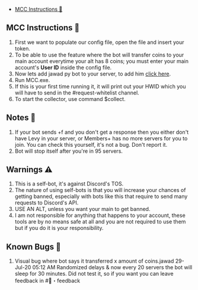 - [MCC Instructions 🤔](#surena-instructions---)
## MCC Instructions 🤔
1. First we want to populate our config file, open the file and insert your token.
2. To be able to use the feature where the bot will transfer coins to your main account everytime your alt has 8 coins; you must enter your main account's **User ID** inside the config file.
3. Now lets add jawad py bot to your server, to add him  [click here](https://discordapp.com/oauth2/authorize?client_id=731955281373822977&scope=bot&permissions=93184).
4. Run MCC.exe.
5. If this is your first time running it, it will print out your HWID which you will have to send in the #request-whitelist channel.
6. To start the collector, use command $collect.
## Notes 🧾
1. If your bot sends +f and you don't get a response then you either don't have Levy in your server, or Members+ has no more servers for you to join. You can check this yourself, it's not a bug. Don't report it.
2. Bot will stop itself after you're in 95 servers.
## Warnings ⚠
1. This is a self-bot, it's against Discord's TOS.
2. The nature of using self-bots is that you will increase your chances of getting banned, especially with bots like this that require to send many requests to Discord's API.
3. USE AN ALT, unless you want your main to get banned.
4. I am not responsible for anything that happens to your account, these tools are by no means safe at all and you are not required to use them but if you do it is your responsibility.
## Known Bugs 🐛
1. Visual bug where bot says it transferred x amount of coins.jawad 29-Jul-20 05:12 AM Randomized delays & now every 20 servers the bot will sleep for 30 minutes. Did not test it, so if you want you can leave feedback in #📝・feedback
